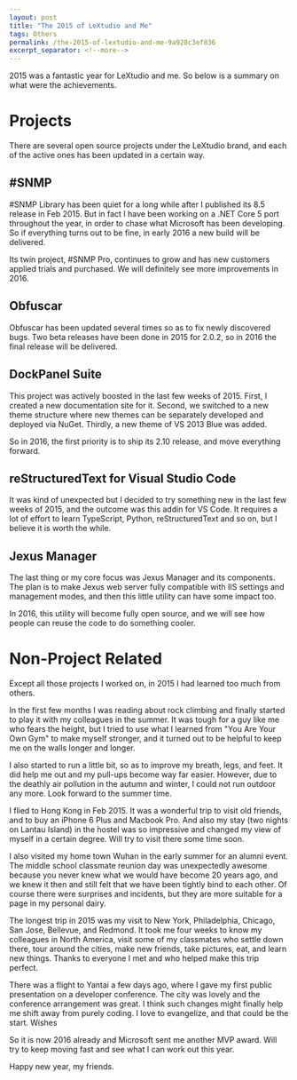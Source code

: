 ```yaml
---
layout: post
title: "The 2015 of LeXtudio and Me"
tags: Others
permalink: /the-2015-of-lextudio-and-me-9a920c3ef836
excerpt_separator: <!--more-->
---
```

2015 was a fantastic year for LeXtudio and me. So below is a summary on what were the achievements.
<!--more-->

# Projects

There are several open source projects under the LeXtudio brand, and each of the active ones has been updated in a certain way.

## #SNMP

#SNMP Library has been quiet for a long while after I published its 8.5 release in Feb 2015. But in fact I have been working on a .NET Core 5 port throughout the year, in order to chase what Microsoft has been developing. So if everything turns out to be fine, in early 2016 a new build will be delivered.

Its twin project, #SNMP Pro, continues to grow and has new customers applied trials and purchased. We will definitely see more improvements in 2016.

## Obfuscar

Obfuscar has been updated several times so as to fix newly discovered bugs. Two beta releases have been done in 2015 for 2.0.2, so in 2016 the final release will be delivered.

## DockPanel Suite

This project was actively boosted in the last few weeks of 2015. First, I created a new documentation site for it. Second, we switched to a new theme structure where new themes can be separately developed and deployed via NuGet. Thirdly, a new theme of VS 2013 Blue was added.

So in 2016, the first priority is to ship its 2.10 release, and move everything forward.

## reStructuredText for Visual Studio Code

It was kind of unexpected but I decided to try something new in the last few weeks of 2015, and the outcome was this addin for VS Code. It requires a lot of effort to learn TypeScript, Python, reStructuredText and so on, but I believe it is worth the while.

## Jexus Manager

The last thing or my core focus was Jexus Manager and its components. The plan is to make Jexus web server fully compatible with IIS settings and management modes, and then this little utility can have some impact too.

In 2016, this utility will become fully open source, and we will see how people can reuse the code to do something cooler.

# Non-Project Related

Except all those projects I worked on, in 2015 I had learned too much from others.

In the first few months I was reading about rock climbing and finally started to play it with my colleagues in the summer. It was tough for a guy like me who fears the height, but I tried to use what I learned from "You Are Your Own Gym" to make myself stronger, and it turned out to be helpful to keep me on the walls longer and longer.

I also started to run a little bit, so as to improve my breath, legs, and feet. It did help me out and my pull-ups become way far easier. However, due to the deathly air pollution in the autumn and winter, I could not run outdoor any more. Look forward to the summer time.

I flied to Hong Kong in Feb 2015. It was a wonderful trip to visit old friends, and to buy an iPhone 6 Plus and Macbook Pro. And also my stay (two nights on Lantau Island) in the hostel was so impressive and changed my view of myself in a certain degree. Will try to visit there some time soon.

I also visited my home town Wuhan in the early summer for an alumni event. The middle school classmate reunion day was unexpectedly awesome because you never knew what we would have become 20 years ago, and we knew it then and still felt that we have been tightly bind to each other. Of course there were surprises and incidents, but they are more suitable for a page in my personal dairy.

The longest trip in 2015 was my visit to New York, Philadelphia, Chicago, San Jose, Bellevue, and Redmond. It took me four weeks to know my colleagues in North America, visit some of my classmates who settle down there, tour around the cities, make new friends, take pictures, eat, and learn new things. Thanks to everyone I met and who helped make this trip perfect.

There was a flight to Yantai a few days ago, where I gave my first public presentation on a developer conference. The city was lovely and the conference arrangement was great. I think such changes might finally help me shift away from purely coding. I love to evangelize, and that could be the start.
Wishes

So it is now 2016 already and Microsoft sent me another MVP award. Will try to keep moving fast and see what I can work out this year.

Happy new year, my friends.